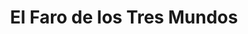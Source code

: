 ---
title: "El Faro de los Tres Mundos"
url: /santiago-de-compostela/el-faro-de-los-tres-mundos/
shop: juguetes
---